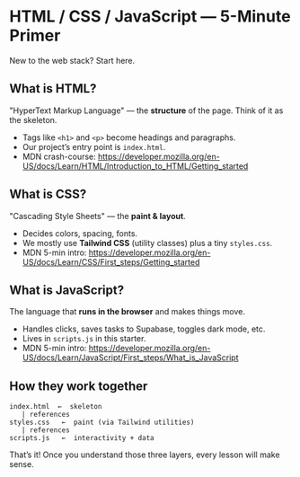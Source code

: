 # HTML / CSS / JavaScript — 5-Minute Primer

New to the web stack? Start here.

## What is HTML?
"HyperText Markup Language" — the **structure** of the page. Think of it as the skeleton.
- Tags like `<h1>` and `<p>` become headings and paragraphs.
- Our project’s entry point is `index.html`.
- MDN crash-course: https://developer.mozilla.org/en-US/docs/Learn/HTML/Introduction_to_HTML/Getting_started

## What is CSS?
"Cascading Style Sheets" — the **paint & layout**.
- Decides colors, spacing, fonts.
- We mostly use **Tailwind CSS** (utility classes) plus a tiny `styles.css`.
- MDN 5-min intro: https://developer.mozilla.org/en-US/docs/Learn/CSS/First_steps/Getting_started

## What is JavaScript?
The language that **runs in the browser** and makes things move.
- Handles clicks, saves tasks to Supabase, toggles dark mode, etc.
- Lives in `scripts.js` in this starter.
- MDN 5-min intro: https://developer.mozilla.org/en-US/docs/Learn/JavaScript/First_steps/What_is_JavaScript

## How they work together
```
index.html  ←  skeleton
   | references
styles.css   ←  paint (via Tailwind utilities)
   | references
scripts.js   ←  interactivity + data
```

That’s it! Once you understand those three layers, every lesson will make sense.
